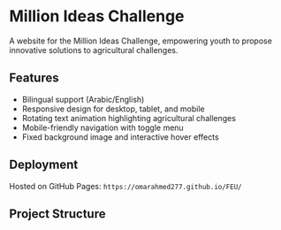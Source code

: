 # Million Ideas Challenge

A website for the Million Ideas Challenge, empowering youth to propose innovative solutions to agricultural challenges.

## Features

- Bilingual support (Arabic/English)
- Responsive design for desktop, tablet, and mobile
- Rotating text animation highlighting agricultural challenges
- Mobile-friendly navigation with toggle menu
- Fixed background image and interactive hover effects

## Deployment

Hosted on GitHub Pages: `https://omarahmed277.github.io/FEU/`

## Project Structure
